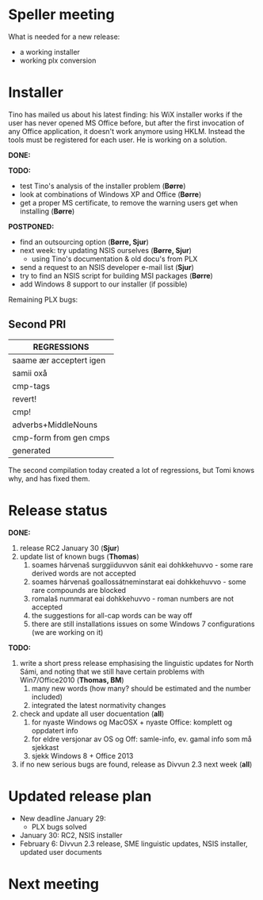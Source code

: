 # Speller meeting

What is needed for a new release:
* a working installer
* working plx conversion

# Installer

Tino has mailed us about his latest finding: his WiX installer works if the user has never opened MS Office before, but after the first invocation of any Office application, it doesn't work anymore using HKLM. Instead the tools must be registered for each user. He is working on a solution.

**DONE:**

**TODO:**
* test Tino's analysis of the installer problem (**Børre**)
* look at combinations of Windows XP and Office (**Børre**)
* get a proper MS certificate, to remove the warning users get when installing (**Børre**)

**POSTPONED:**
* find an outsourcing option (**Børre, Sjur**)
* next week: try updating NSIS ourselves (**Børre, Sjur**)
    - using Tino's documentation & old docu's from PLX
* send a request to an NSIS developer e-mail list (**Sjur**)
* try to find an NSIS script for building MSI packages (**Børre**)
* add Windows 8 support to our installer (if possible)

Remaining PLX bugs:

## Second PRI

|  REGRESSIONS
| ---
|  saame ær acceptert igen | 658
|  samii oxå               | 1544
|  cmp-tags                | guovttis is marked CmpN/None      | 1586
|  revert!                 | Sámi% radio                       | 1587 | FIXED
|  cmp!                    | samuRaja                          | 1588 | FIXED
|  adverbs+MiddleNouns     | doppebeal accepted and suggested  | 1590
|  cmp-form from gen cmps  | goahtesoahke-, davvioarje-  etc are not recognized, beacause the cmps are
generated | 1599 | FIXED

The second compilation today created a lot of regressions, but Tomi knows why, and has fixed them.

# Release status

**DONE:**
1. release RC2 January 30 (**Sjur**)
1. update list of known bugs (**Thomas**)
    1. soames hárvenaš surggiiduvvon sánit eai dohkkehuvvo - some rare derived words are not accepted
    1. soames hárvenaš goallossátneminstarat eai dohkkehuvvo - some rare compounds are blocked
    1. romalaš nummarat eai dohkkehuvvo - roman numbers are not accepted
    1. the suggestions for all-cap words can be way off
    1. there are still installations issues on some Windows 7 configurations (we are working on it)

**TODO:**
1. write a short press release emphasising the linguistic updates for North Sámi,
   and noting that we still have certain problems with Win7/Office2010 (**Thomas, BM**)
    1. many new words (how many? should be estimated and the number included)
    1. integrated the latest normativity changes
1. check and update all user docuentation (**all**)
    1. for nyaste Windows og MacOSX + nyaste Office: komplett og oppdatert info
    1. for eldre versjonar av OS og Off: samle-info, ev. gamal info som må sjekkast
    1. sjekk Windows 8 + Office 2013
1. if no new serious bugs are found, release as Divvun 2.3 next week (**all**)

# Updated release plan

* New deadline January 29:
    - PLX bugs solved
* January 30: RC2, NSIS installer
* February 6: Divvun 2.3 release, SME linguistic updates, NSIS installer, updated user documents

# Next meeting
